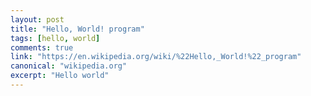 ```yaml
---
layout: post
title: "Hello, World! program"
tags: [hello, world]
comments: true
link: "https://en.wikipedia.org/wiki/%22Hello,_World!%22_program"
canonical: "wikipedia.org"
excerpt: "Hello world"
---
```


